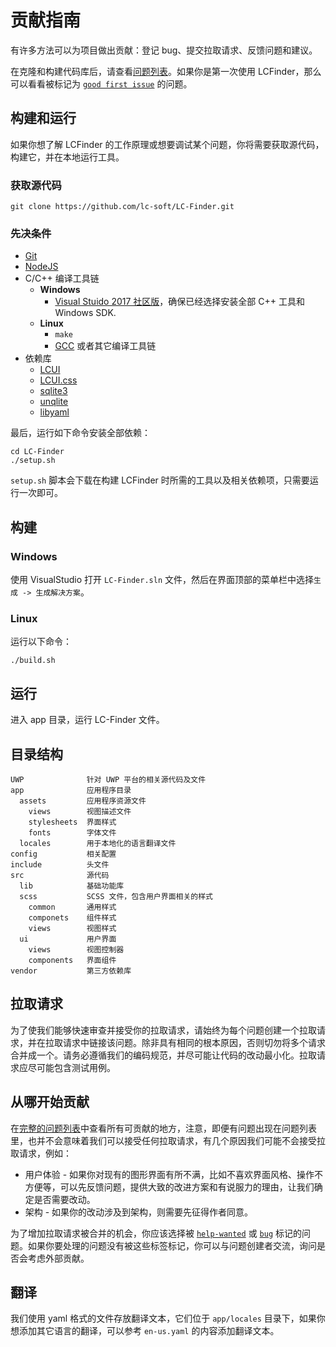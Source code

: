 # 贡献指南

有许多方法可以为项目做出贡献：登记 bug、提交拉取请求、反馈问题和建议。

在克隆和构建代码库后，请查看[问题列表](https://github.com/lc-soft/LC-Finder/issues)。如果你是第一次使用 LCFinder，那么可以看看被标记为 [`good first issue`](https://github.com/lc-soft/LC-Finder/issues?q=is%3Aissue+is%3Aopen+label%3A"good+first+issue") 的问题。

## 构建和运行

如果你想了解 LCFinder 的工作原理或想要调试某个问题，你将需要获取源代码，构建它，并在本地运行工具。

### 获取源代码

    git clone https://github.com/lc-soft/LC-Finder.git


### 先决条件

- [Git](https://git-scm.com/)
- [NodeJS](https://nodejs.org/)
- C/C++ 编译工具链
  - **Windows** 
    - [Visual Stuido 2017 社区版](https://visualstudio.microsoft.com/downloads/)，确保已经选择安装全部 C++ 工具和 Windows SDK.
  - **Linux**
    - `make`
    - [GCC](https://gcc.gnu.org/) 或者其它编译工具链
- 依赖库
  - [LCUI](https://github.com/lc-soft/LCUI)
  - [LCUI.css](https://github.com/lc-ui/lcui.css)
  - [sqlite3](https://www.sqlite.org/)
  - [unqlite](https://www.unqlite.org/)
  - [libyaml](https://github.com/yaml/libyaml)

最后，运行如下命令安装全部依赖：

    cd LC-Finder
    ./setup.sh

`setup.sh` 脚本会下载在构建 LCFinder 时所需的工具以及相关依赖项，只需要运行一次即可。

## 构建

### Windows

使用 VisualStudio 打开 `LC-Finder.sln` 文件，然后在界面顶部的菜单栏中选择`生成 -> 生成解决方案`。

### Linux

运行以下命令：

    ./build.sh

## 运行

进入 app 目录，运行 LC-Finder 文件。

## 目录结构

``` text
UWP              针对 UWP 平台的相关源代码及文件
app              应用程序目录
  assets         应用程序资源文件
    views        视图描述文件
    stylesheets  界面样式
    fonts        字体文件
  locales        用于本地化的语言翻译文件
config           相关配置
include          头文件
src              源代码
  lib            基础功能库
  scss           SCSS 文件，包含用户界面相关的样式
    common       通用样式
    componets    组件样式
    views        视图样式
  ui             用户界面
    views        视图控制器
    components   界面组件
vendor           第三方依赖库
```

## 拉取请求

为了使我们能够快速审查并接受你的拉取请求，请始终为每个问题创建一个拉取请求，并在拉取请求中链接该问题。除非具有相同的根本原因，否则切勿将多个请求合并成一个。请务必遵循我们的编码规范，并尽可能让代码的改动最小化。拉取请求应尽可能包含测试用例。

## 从哪开始贡献

在[完整的问题列表](https://github.com/lc-soft/LC-Finder/issues)中查看所有可贡献的地方，注意，即便有问题出现在问题列表里，也并不会意味着我们可以接受任何拉取请求，有几个原因我们可能不会接受拉取请求，例如：

- 用户体验 - 如果你对现有的图形界面有所不满，比如不喜欢界面风格、操作不方便等，可以先反馈问题，提供大致的改进方案和有说服力的理由，让我们确定是否需要改动。
- 架构 - 如果你的改动涉及到架构，则需要先征得作者同意。

为了增加拉取请求被合并的机会，你应该选择被 [`help-wanted`](https://github.com/lc-soft/LC-Finder/issues?q=is%3Aissue+is%3Aopen+label%3A%22help+wanted%22) 或 [`bug`](https://github.com/lc-soft/LC-Finder/issues?q=is%3Aopen+is%3Aissue+label%3A%22bug%22) 标记的问题。如果你要处理的问题没有被这些标签标记，你可以与问题创建者交流，询问是否会考虑外部贡献。

## 翻译

我们使用 yaml 格式的文件存放翻译文本，它们位于 `app/locales` 目录下，如果你想添加其它语言的翻译，可以参考 `en-us.yaml` 的内容添加翻译文本。
